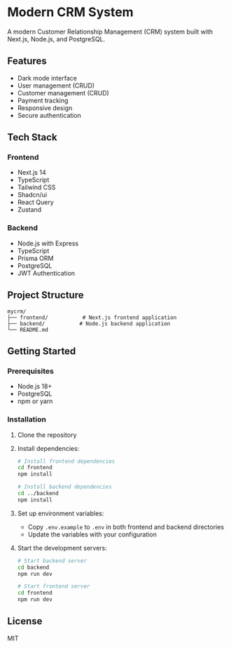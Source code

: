 # Modern CRM System

A modern Customer Relationship Management (CRM) system built with Next.js, Node.js, and PostgreSQL.

## Features

- Dark mode interface
- User management (CRUD)
- Customer management (CRUD)
- Payment tracking
- Responsive design
- Secure authentication

## Tech Stack

### Frontend

- Next.js 14
- TypeScript
- Tailwind CSS
- Shadcn/ui
- React Query
- Zustand

### Backend

- Node.js with Express
- TypeScript
- Prisma ORM
- PostgreSQL
- JWT Authentication

## Project Structure

```
mycrm/
├── frontend/           # Next.js frontend application
├── backend/           # Node.js backend application
└── README.md
```

## Getting Started

### Prerequisites

- Node.js 18+
- PostgreSQL
- npm or yarn

### Installation

1. Clone the repository
2. Install dependencies:

   ```bash
   # Install frontend dependencies
   cd frontend
   npm install

   # Install backend dependencies
   cd ../backend
   npm install
   ```

3. Set up environment variables:

   - Copy `.env.example` to `.env` in both frontend and backend directories
   - Update the variables with your configuration

4. Start the development servers:

   ```bash
   # Start backend server
   cd backend
   npm run dev

   # Start frontend server
   cd frontend
   npm run dev
   ```

## License

MIT
